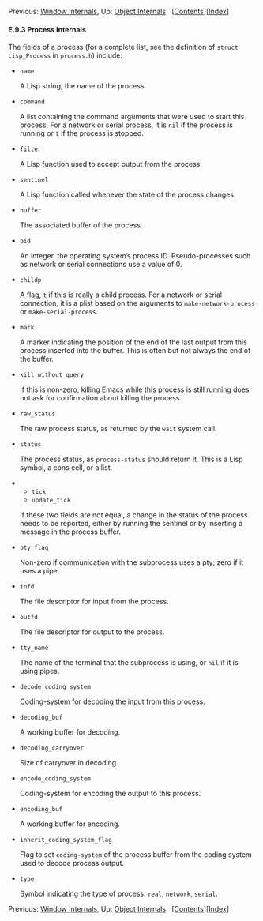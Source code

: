 <!-- This is the GNU Emacs Lisp Reference Manual
corresponding to Emacs version 27.2.

Copyright (C) 1990-1996, 1998-2021 Free Software Foundation,
Inc.

Permission is granted to copy, distribute and/or modify this document
under the terms of the GNU Free Documentation License, Version 1.3 or
any later version published by the Free Software Foundation; with the
Invariant Sections being "GNU General Public License," with the
Front-Cover Texts being "A GNU Manual," and with the Back-Cover
Texts as in (a) below.  A copy of the license is included in the
section entitled "GNU Free Documentation License."

(a) The FSF's Back-Cover Text is: "You have the freedom to copy and
modify this GNU manual.  Buying copies from the FSF supports it in
developing GNU and promoting software freedom." -->

<!-- Created by GNU Texinfo 6.7, http://www.gnu.org/software/texinfo/ -->

Previous: [Window Internals](Window-Internals.html), Up: [Object Internals](Object-Internals.html)   \[[Contents](index.html#SEC_Contents "Table of contents")]\[[Index](Index.html "Index")]

#### E.9.3 Process Internals

The fields of a process (for a complete list, see the definition of `struct Lisp_Process` in `process.h`) include:

*   `name`

    A Lisp string, the name of the process.

*   `command`

    A list containing the command arguments that were used to start this process. For a network or serial process, it is `nil` if the process is running or `t` if the process is stopped.

*   `filter`

    A Lisp function used to accept output from the process.

*   `sentinel`

    A Lisp function called whenever the state of the process changes.

*   `buffer`

    The associated buffer of the process.

*   `pid`

    An integer, the operating system’s process ID. Pseudo-processes such as network or serial connections use a value of 0.

*   `childp`

    A flag, `t` if this is really a child process. For a network or serial connection, it is a plist based on the arguments to `make-network-process` or `make-serial-process`.

*   `mark`

    A marker indicating the position of the end of the last output from this process inserted into the buffer. This is often but not always the end of the buffer.

*   `kill_without_query`

    If this is non-zero, killing Emacs while this process is still running does not ask for confirmation about killing the process.

*   `raw_status`

    The raw process status, as returned by the `wait` system call.

*   `status`

    The process status, as `process-status` should return it. This is a Lisp symbol, a cons cell, or a list.

*   *   `tick`
    *   `update_tick`

    If these two fields are not equal, a change in the status of the process needs to be reported, either by running the sentinel or by inserting a message in the process buffer.

*   `pty_flag`

    Non-zero if communication with the subprocess uses a pty; zero if it uses a pipe.

*   `infd`

    The file descriptor for input from the process.

*   `outfd`

    The file descriptor for output to the process.

*   `tty_name`

    The name of the terminal that the subprocess is using, or `nil` if it is using pipes.

*   `decode_coding_system`

    Coding-system for decoding the input from this process.

*   `decoding_buf`

    A working buffer for decoding.

*   `decoding_carryover`

    Size of carryover in decoding.

*   `encode_coding_system`

    Coding-system for encoding the output to this process.

*   `encoding_buf`

    A working buffer for encoding.

*   `inherit_coding_system_flag`

    Flag to set `coding-system` of the process buffer from the coding system used to decode process output.

*   `type`

    Symbol indicating the type of process: `real`, `network`, `serial`.

Previous: [Window Internals](Window-Internals.html), Up: [Object Internals](Object-Internals.html)   \[[Contents](index.html#SEC_Contents "Table of contents")]\[[Index](Index.html "Index")]
